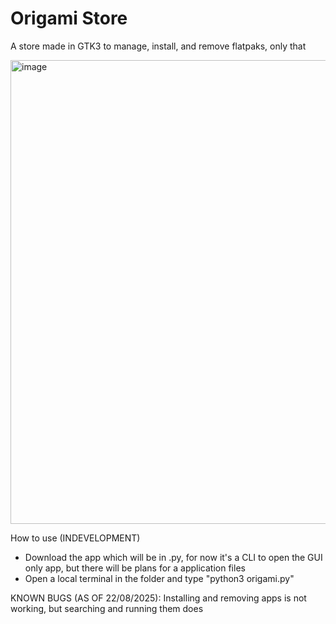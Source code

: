 # Origami Store
A store made in GTK3 to manage, install, and remove flatpaks, only that

<img width="1366" height="742" alt="image" src="https://github.com/user-attachments/assets/e74e3ec4-2252-459f-a8c8-46feb2be983a" />



How to use (INDEVELOPMENT)
- Download the app which will be in .py, for now it's a CLI to open the GUI only app, but there will be plans for a application files
- Open a local terminal in the folder and type "python3 origami.py"

KNOWN BUGS (AS OF 22/08/2025):
Installing and removing apps is not working, but searching and running them does
